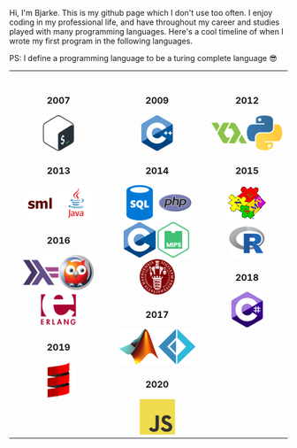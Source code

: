 Hi, I'm Bjarke. This is my github page which I don't use too often. I enjoy coding in my professional life, and have throughout my career and studies played with many programming languages. Here's a cool timeline of when I wrote my first program in the following languages.

PS: I define a programming language to be a turing complete language :sunglasses:
<table>
<th align="center" valign="top">
<img width="380" height="1">
  <h3>2007</h3>
  <img src="icons/Bash.png" title="Bash"/>
  <h3>2013</h3>
  <img src="icons/SML.png" title="SML"/><img src="icons/Java.png" title="Java"/>
  <h3>2016</h3>
  <img src="icons/Haskell.png" title="Haskell"/><img src="icons/Prolog.png" title="Prolog"/><img src="icons/Erlang.png" title="Erlang"/>
  <h3>2019</h3>
  <img src="icons/Scala.png" title="Scala"/>
</th>
<th align="center" valign="top">
<img width="380" height="1">
  <h3>2009</h3>
  <img src="icons/C++.png" title="C++"/>
  <h3>2014</h3>
  <img src="icons/SQL.png" title="SQL"/><img src="icons/PHP.png" title="PHP"/><img src="icons/C.png" title="C"/><img src="icons/MIPS Assembly.png" title="MIPS Assembly"/><img src="icons/FASTO.png" title="FASTO"/>
  <h3>2017</h3>
  <img src="icons/MATLAB.png" title="MATLAB"/><img src="icons/Fsharp.png" title="F#"/>
  <h3>2020</h3>
  <img src="icons/JavaScript.png" title="JavaScript"/>
</th>
<th align="center" valign="top">
<img width="294" height="1">
  <h3>2012</h3>
  <img src="icons/GML.png" title="GML"/><img src="icons/Python.png" title="Python"/>
  <h3>2015</h3>
  <img src="icons/NuSMV.gif" title="NuSMV"/><img src="icons/R.png" title="R"/>
  <h3>2018</h3>
  <img src="icons/Csharp.png" title="C#"/>
</th>
</table>
